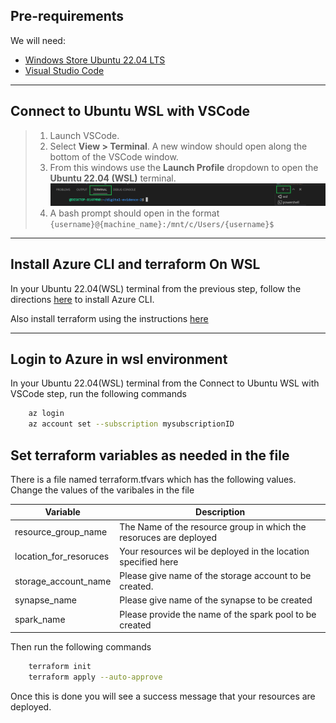 ## Pre-requirements

We will need:

- [Windows Store Ubuntu 22.04 LTS](https://apps.microsoft.com/store/detail/ubuntu-22042-lts/9PN20MSR04DW)
- [Visual Studio Code](https://visualstudio.microsoft.com/downloads/)


---
## Connect to Ubuntu WSL with VSCode

>1. Launch VSCode.
>2. Select **View > Terminal**. A new window should open along the bottom of the VSCode window.
>3. From this windows use the **Launch Profile** dropdown to open the **Ubuntu 22.04 (WSL)** terminal. ![image](images%2Fvscode_terminal_windows.png)
>4. A bash prompt should open in the format `{username}@{machine_name}:/mnt/c/Users/{username}$`
---

## Install Azure CLI and terraform On WSL

In your Ubuntu 22.04(WSL) terminal from the previous step, follow the directions [here](https://docs.microsoft.com/en-us/cli/azure/install-azure-cli-linux) to install Azure CLI.

Also install terraform using the instructions [here](https://developer.hashicorp.com/terraform/install#linux)


---

## Login to Azure in wsl environment 

In your Ubuntu 22.04(WSL) terminal from the Connect to Ubuntu WSL with VSCode step, run the following commands 


``` bash
    az login
    az account set --subscription mysubscriptionID
```

## Set terraform variables as needed in the file 

There is a file named terraform.tfvars which has the following values. Change the values of the varibales in the file

Variable | Description
--- |  ---
resource_group_name |  The Name of the resource group in which the resoruces are deployed 
location_for_resoruces | Your resources wil be deployed in the location specified here 
storage_account_name | Please give name of the storage account to be created.
synapse_name | Please give name of the synapse to be created
spark_name | Please provide the name of the spark pool to be created 



Then run the following commands

``` bash
    terraform init
    terraform apply --auto-approve
```

Once this is done you will see a success message that your resources are deployed.